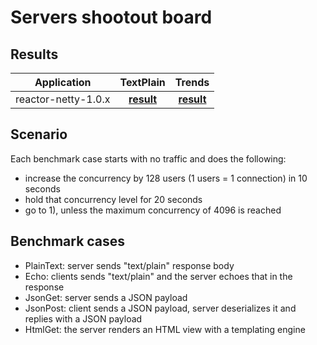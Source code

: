 # Servers shootout board
## Results

| Application  | TextPlain | Trends |
| ---  | :---: | :---: |
| reactor-netty-1.0.x | [**result**](bench/reactor-netty-1.0.x/TextPlain/index.html) | [**result**](bench/reactor-netty-1.0.x/Trends/index.html) |

## Scenario

Each benchmark case starts with no traffic and does the following:

- increase the concurrency by 128 users (1 users = 1 connection) in 10 seconds
- hold that concurrency level for 20 seconds
- go to 1), unless the maximum concurrency of 4096 is reached

## Benchmark cases
- PlainText: server sends "text/plain" response body
- Echo: clients sends "text/plain" and the server echoes that in the response
- JsonGet: server sends a JSON payload
- JsonPost: client sends a JSON payload, server deserializes it and replies with a JSON payload
- HtmlGet: the server renders an HTML view with a templating engine
